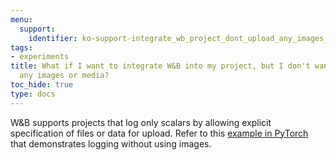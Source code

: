 ```yaml
---
menu:
  support:
    identifier: ko-support-integrate_wb_project_dont_upload_any_images_media
tags:
- experiments
title: What if I want to integrate W&B into my project, but I don't want to upload
  any images or media?
toc_hide: true
type: docs
---
```


W&B supports projects that log only scalars by allowing explicit specification of files or data for upload. Refer to this [example in PyTorch](http://wandb.me/pytorch-colab) that demonstrates logging without using images.